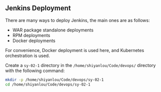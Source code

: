 ## Jenkins Deployment

There are many ways to deploy Jenkins, the main ones are as follows:

- WAR package standalone deployments
- RPM deployments
- Docker deployments

For convenience, Docker deployment is used here, and Kubernetes orchestration is used.

Create a `sy-02-1` directory in the `/home/shiyanlou/Code/devops/` directory with the following command:

```bash
mkdir -p /home/shiyanlou/Code/devops/sy-02-1
cd /home/shiyanlou/Code/devops/sy-02-1
```
